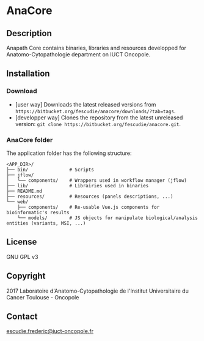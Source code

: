 # AnaCore

## Description
Anapath Core contains binaries, libraries and resources developped for
Anatomo-Cytopathologie department on IUCT Oncopole.

## Installation
### Download

* [user way] Downloads the latest released versions from `https://bitbucket.org/fescudie/anacore/downloads/?tab=tags`.
* [developper way] Clones the repository from the latest unreleased version: `git clone https://bitbucket.org/fescudie/anacore.git`.

### AnaCore folder
The application folder has the following structure:

    <APP_DIR>/
    ├── bin/               # Scripts
    ├── jflow/
    │   └── components/    # Wrappers used in workflow manager (jflow)
    ├── lib/               # Librairies used in binaries
    ├── README.md
    ├── resources/         # Resources (panels descriptions, ...)
    └── web/
        ├── components/    # Re-usable Vue.js components for bioinformatic's results
        └── models/        # JS objects for manipulate biological/analysis entities (variants, MSI, ...)

## License
GNU GPL v3

## Copyright
2017 Laboratoire d'Anatomo-Cytopathologie de l'Institut Universitaire du Cancer
Toulouse - Oncopole

## Contact
escudie.frederic@iuct-oncopole.fr
